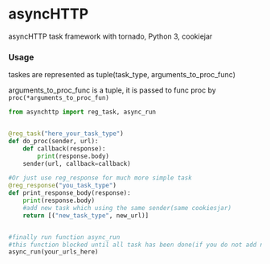 asyncHTTP
=========

asyncHTTP task framework with tornado, Python 3, cookiejar


### Usage


taskes are represented as tuple(task_type, arguments_to_proc_func)

arguments_to_proc_func is a tuple, it is passed to func proc by `proc(*arguments_to_proc_fun)`

```python
from asynchttp import reg_task, async_run


@reg_task("here_your_task_type")
def do_proc(sender, url):
    def callback(response):
        print(response.body)
    sender(url, callback=callback)

#Or just use reg_response for much more simple task
@reg_response("you_task_type")
def print_response_body(response):
    print(response.body)
    #add new task which using the same sender(same cookiesjar)
    return [("new_task_type", new_url)]


#finally run function async_run
#this function blocked until all task has been done(if you do not add new task when all task has been done)
async_run(your_urls_here)
```
